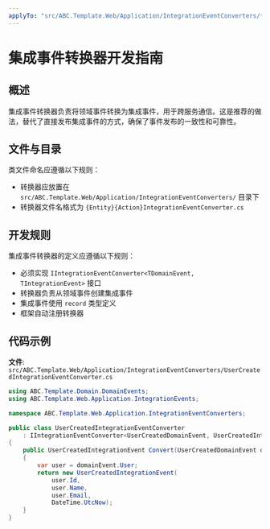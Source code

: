 ```yaml
---
applyTo: "src/ABC.Template.Web/Application/IntegrationEventConverters/*.cs"
---
```


# 集成事件转换器开发指南

## 概述

集成事件转换器负责将领域事件转换为集成事件，用于跨服务通信。这是推荐的做法，替代了直接发布集成事件的方式，确保了事件发布的一致性和可靠性。

## 文件与目录

类文件命名应遵循以下规则：
- 转换器应放置在 `src/ABC.Template.Web/Application/IntegrationEventConverters/` 目录下
- 转换器文件名格式为 `{Entity}{Action}IntegrationEventConverter.cs`

## 开发规则

集成事件转换器的定义应遵循以下规则：
- 必须实现 `IIntegrationEventConverter<TDomainEvent, TIntegrationEvent>` 接口
- 转换器负责从领域事件创建集成事件
- 集成事件使用 `record` 类型定义
- 框架自动注册转换器

## 代码示例

**文件**: `src/ABC.Template.Web/Application/IntegrationEventConverters/UserCreatedIntegrationEventConverter.cs`

```csharp
using ABC.Template.Domain.DomainEvents;
using ABC.Template.Web.Application.IntegrationEvents;

namespace ABC.Template.Web.Application.IntegrationEventConverters;

public class UserCreatedIntegrationEventConverter 
    : IIntegrationEventConverter<UserCreatedDomainEvent, UserCreatedIntegrationEvent>
{
    public UserCreatedIntegrationEvent Convert(UserCreatedDomainEvent domainEvent)
    {
        var user = domainEvent.User;
        return new UserCreatedIntegrationEvent(
            user.Id, 
            user.Name, 
            user.Email, 
            DateTime.UtcNow);
    }
}
```
